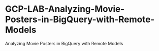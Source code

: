 # GCP-LAB-Analyzing-Movie-Posters-in-BigQuery-with-Remote-Models
Analyzing Movie Posters in BigQuery with Remote Models
